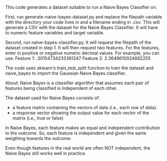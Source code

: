 This code generates a dataset suitable to run a Naive Bayes Classifier on.

First, run generate-naive-bayes-dataset.py and replace the filepath variable with the directory your code lives in and a filename ending in .csv. 
This will generate a CSV with the dataset for the Naive Bayes Classifier. It will have to numeric feature variables and target variable.

Second, run naive-bayes-classifier.py. It will request the filepath of the dataset created in step 1. It will then request two features. 
For the features, enter in positive or negative numeric decimal values. 
For example, you can use:
Feature 1: .30154734233361247
Feature 2: 2.3649610024662255

The code uses sklearn's train_test_split function to train the dataset and naive_bayes to import the Gaussian Naive Bayes classifier.

About:
Naive Bayes is a classifier algorithm that assumes each pair of features being classified is independent of each other. 

The dataset used for Naive Bayes consists of:
- a feature matrix containing the vectors of data (i.e., each row of data).
- a response vector showing the output value for each vector of the matrix (i.e., true or false)

In Naive Bayes, each feature makes an equal and independent contribution to the outcome. So, each feature is independent and given the same weigthing towards the outcome.

Even though features in the real world are often NOT independent, the Naive Bayes still works well in practice. 

